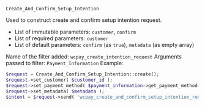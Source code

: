 `Create_And_Confirm_Setup_Intention`

Used to construct create and confirm setup intention request.

- List of immutable parameters: `customer`, `confirm`
- List of required parameters: `customer`
- List of default parameters: `confirm` (as `true`), `metadata` (as empty array)

Name of the filter added: `wcpay_create_intention_request`
Arguments passed to filter: `Payment_Information`
Example:

```php
$request = Create_And_Confirm_Setup_Intention::create();
$request->set_customer( $customer_id );
$request->set_payment_method( $payment_information->get_payment_method() );
$request->set_metadata( $metadata );
$intent = $request->send( 'wcpay_create_and_confirm_setup_intention_request', $payment_information, false, $save_user_in_platform_checkout );
```
